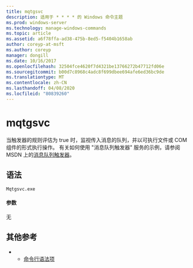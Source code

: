 ```yaml
---
title: mqtgsvc
description: 适用于 * * * * 的 Windows 命令主题
ms.prod: windows-server
ms.technology: manage-windows-commands
ms.topic: article
ms.assetid: a6f78ffa-ad38-475b-8ed5-f5404b1658ab
author: coreyp-at-msft
ms.author: coreyp
manager: dongill
ms.date: 10/16/2017
ms.openlocfilehash: 32504fce4620f7d4321be13766272b47712fd06e
ms.sourcegitcommit: b00d7c8968c4adc8f699dbee694afe6ed36bc9de
ms.translationtype: MT
ms.contentlocale: zh-CN
ms.lasthandoff: 04/08/2020
ms.locfileid: "80839260"
---
```

# <a name="mqtgsvc"></a>mqtgsvc



当触发器的规则评估为 true 时，监视传入消息的队列，并以可执行文件或 COM 组件的形式执行操作。 有关如何使用 "消息队列触发器" 服务的示例，请参阅 MSDN 上的[消息队列触发器](https://go.microsoft.com/fwlink/?LinkId=248725)。

## <a name="syntax"></a>语法

```
Mqtgsvc.exe
```

#### <a name="parameters"></a>参数

无

## <a name="additional-references"></a>其他参考

-   - [命令行语法项](command-line-syntax-key.md)
